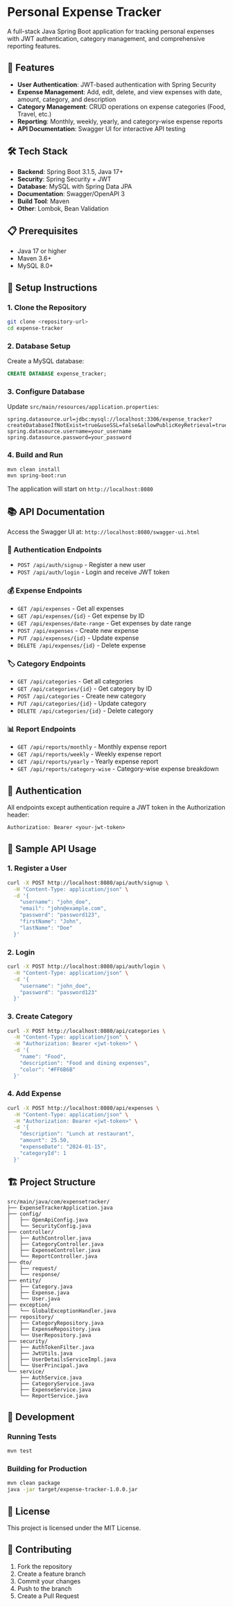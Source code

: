 # Personal Expense Tracker

A full-stack Java Spring Boot application for tracking personal expenses with JWT authentication, category management, and comprehensive reporting features.

## 🚀 Features

- **User Authentication**: JWT-based authentication with Spring Security
- **Expense Management**: Add, edit, delete, and view expenses with date, amount, category, and description
- **Category Management**: CRUD operations on expense categories (Food, Travel, etc.)
- **Reporting**: Monthly, weekly, yearly, and category-wise expense reports
- **API Documentation**: Swagger UI for interactive API testing

## 🛠️ Tech Stack

- **Backend**: Spring Boot 3.1.5, Java 17+
- **Security**: Spring Security + JWT
- **Database**: MySQL with Spring Data JPA
- **Documentation**: Swagger/OpenAPI 3
- **Build Tool**: Maven
- **Other**: Lombok, Bean Validation

## 📋 Prerequisites

- Java 17 or higher
- Maven 3.6+
- MySQL 8.0+

## 🔧 Setup Instructions

### 1. Clone the Repository
```bash
git clone <repository-url>
cd expense-tracker
```

### 2. Database Setup
Create a MySQL database:
```sql
CREATE DATABASE expense_tracker;
```

### 3. Configure Database
Update `src/main/resources/application.properties`:
```properties
spring.datasource.url=jdbc:mysql://localhost:3306/expense_tracker?createDatabaseIfNotExist=true&useSSL=false&allowPublicKeyRetrieval=true&serverTimezone=UTC
spring.datasource.username=your_username
spring.datasource.password=your_password
```

### 4. Build and Run
```bash
mvn clean install
mvn spring-boot:run
```

The application will start on `http://localhost:8080`

## 📚 API Documentation

Access the Swagger UI at: `http://localhost:8080/swagger-ui.html`

### 🔐 Authentication Endpoints

- `POST /api/auth/signup` - Register a new user
- `POST /api/auth/login` - Login and receive JWT token

### 💰 Expense Endpoints

- `GET /api/expenses` - Get all expenses
- `GET /api/expenses/{id}` - Get expense by ID
- `GET /api/expenses/date-range` - Get expenses by date range
- `POST /api/expenses` - Create new expense
- `PUT /api/expenses/{id}` - Update expense
- `DELETE /api/expenses/{id}` - Delete expense

### 🏷️ Category Endpoints

- `GET /api/categories` - Get all categories
- `GET /api/categories/{id}` - Get category by ID
- `POST /api/categories` - Create new category
- `PUT /api/categories/{id}` - Update category
- `DELETE /api/categories/{id}` - Delete category

### 📊 Report Endpoints

- `GET /api/reports/monthly` - Monthly expense report
- `GET /api/reports/weekly` - Weekly expense report
- `GET /api/reports/yearly` - Yearly expense report
- `GET /api/reports/category-wise` - Category-wise expense breakdown

## 🔑 Authentication

All endpoints except authentication require a JWT token in the Authorization header:
```
Authorization: Bearer <your-jwt-token>
```

## 📝 Sample API Usage

### 1. Register a User
```bash
curl -X POST http://localhost:8080/api/auth/signup \
  -H "Content-Type: application/json" \
  -d '{
    "username": "john_doe",
    "email": "john@example.com",
    "password": "password123",
    "firstName": "John",
    "lastName": "Doe"
  }'
```

### 2. Login
```bash
curl -X POST http://localhost:8080/api/auth/login \
  -H "Content-Type: application/json" \
  -d '{
    "username": "john_doe",
    "password": "password123"
  }'
```

### 3. Create Category
```bash
curl -X POST http://localhost:8080/api/categories \
  -H "Content-Type: application/json" \
  -H "Authorization: Bearer <jwt-token>" \
  -d '{
    "name": "Food",
    "description": "Food and dining expenses",
    "color": "#FF6B6B"
  }'
```

### 4. Add Expense
```bash
curl -X POST http://localhost:8080/api/expenses \
  -H "Content-Type: application/json" \
  -H "Authorization: Bearer <jwt-token>" \
  -d '{
    "description": "Lunch at restaurant",
    "amount": 25.50,
    "expenseDate": "2024-01-15",
    "categoryId": 1
  }'
```

## 🏗️ Project Structure

```
src/main/java/com/expensetracker/
├── ExpenseTrackerApplication.java
├── config/
│   ├── OpenApiConfig.java
│   └── SecurityConfig.java
├── controller/
│   ├── AuthController.java
│   ├── CategoryController.java
│   ├── ExpenseController.java
│   └── ReportController.java
├── dto/
│   ├── request/
│   └── response/
├── entity/
│   ├── Category.java
│   ├── Expense.java
│   └── User.java
├── exception/
│   └── GlobalExceptionHandler.java
├── repository/
│   ├── CategoryRepository.java
│   ├── ExpenseRepository.java
│   └── UserRepository.java
├── security/
│   ├── AuthTokenFilter.java
│   ├── JwtUtils.java
│   ├── UserDetailsServiceImpl.java
│   └── UserPrincipal.java
└── service/
    ├── AuthService.java
    ├── CategoryService.java
    ├── ExpenseService.java
    └── ReportService.java
```

## 🚀 Development

### Running Tests
```bash
mvn test
```

### Building for Production
```bash
mvn clean package
java -jar target/expense-tracker-1.0.0.jar
```

## 📄 License

This project is licensed under the MIT License.

## 🤝 Contributing

1. Fork the repository
2. Create a feature branch
3. Commit your changes
4. Push to the branch
5. Create a Pull Request
